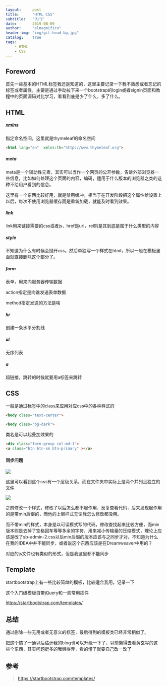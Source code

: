 ```yaml
---
layout:     post
title:      "HTML CSS"
subtitle:   "入门"
date:       2019-08-09
author:     "elmagnifico"
header-img: "img/git-head-bg.jpg"
catalog:    true
tags:
    - HTML
    - CSS
---
```


## Foreword

首先一些基本的HTML标签我还是知道的，这里主要记录一下我不熟悉或者忘记的标签或者属性，主要是通过手动拉下来一个bootstrap的login或者signin页面和教程中的页面源码对比学习，看看到底是少了什么，多了什么。

## HTML

##### xmlns

指定命名空间，这里就是thymeleaf的命名空间

```html
<html lang="en"  xmlns:th="http://www.thymeleaf.org">
```

##### meta

meta是一个辅助性元素，其实可以当作一个网页的公开参数，告诉外部浏览器一些信息，比如如何处理这个页面的内容，编码，适用于什么版本的浏览器之类的这种不给用户看到的信息。

这里有一个东西比较好用，就是禁用缓冲，相当于在开发阶段把这个属性给设置上以后，每次不使用浏览器缓存而是重新加载，就能及时看到效果。

##### link

link用来链接需要的css或者js，href是url，rel则是其到底是属于什么类型的内容

##### style

不知道为什么有时候会抛开css，然后单独写一个样式在html，所以一般在模板里面就直接删除这个部分了。

##### form

表单，用来向服务器传输数据

action指定是向谁发送表单数据

method指定发送的方法是啥

##### hr

创建一条水平分割线

##### ul

无序列表

##### a

超链接，跳转的时候就要用a标签来跳转



## CSS

一般是通过标签中的class来应用对应css中的各种样式的

```html
<body class="text-center">

<body class="bg-dark">
```

类名是可以起叠加效果的

```html
<div class="form-group col-md-1">
<a class="btn btn-sm btn-primary" ></a>
```



#### 同步问题

![](http://img.elmagnifico.tech:9514/static/upload/elmagnifico/oGVyBvfcNLetE9r.png)

这里可以看到这个css有一个层级关系，而在文件夹中实际上是两个并列且独立的文件

![](http://img.elmagnifico.tech:9514/static/upload/elmagnifico/i7rcHjd96vDhUqM.png)

之前修改一个样式，修改了以后怎么都不起作用，反复查看代码，后来发现起作用的是带min后缀的，而他的上层样式无论我怎么修改都没用。

而不带min的样式，本身是以可读模式写的代码，修改查找起来比较方便，而min版本则是去掉了空格回车等等多余的字符，用来减小传输量的压缩模式，理论上应该是改了sb-admin-2.css以后min后缀的版本应该与之同步才对，不知道为什么在我的IDEA中并不能同步，或者说这个东西应该是在Dreamweaver中用的？

对应的js文件也有类似的形式，但是我这里都不能同步

## Template

startbootstrap上有一些比较简单的模板，比较适合我用，记录一下

这个入门级模板自带jQuery和一些常用插件

https://startbootstrap.com/templates/

## 总结

通过删除一些无用或者无意义的标签，最后得到的模板类已经非常相似了。

把这个搞了一通以后估计我的blog也可以升级一下了，以前懒得去看黄玄写的这些个东西，其实问题挺多的我懒得弄，看的懂了就要自己改一改了

## 参考

> https://startbootstrap.com/templates/
>

